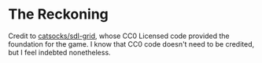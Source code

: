# The Reckoning

Credit to [catsocks/sdl-grid](https://github.com/catsocks/sdl-grid), whose CC0 Licensed code provided the foundation for the game.
I know that CC0 code doesn't need to be credited, but I feel indebted nonetheless.
